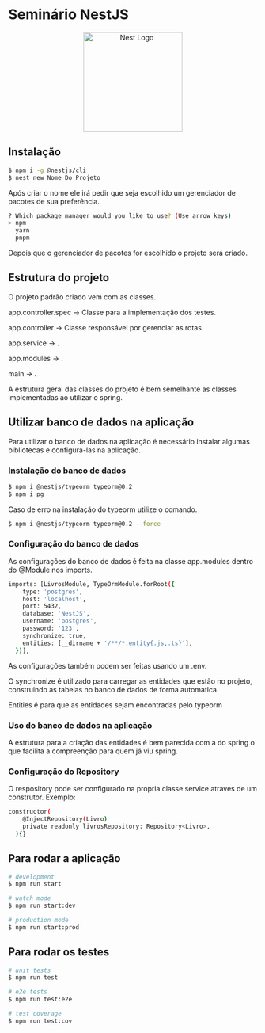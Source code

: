 # Seminário NestJS
<p align="center">
  <a href="http://nestjs.com/" target="blank"><img src="https://nestjs.com/img/logo-small.svg" width="200" alt="Nest Logo" /></a>
</p>

[circleci-image]: https://img.shields.io/circleci/build/github/nestjs/nest/master?token=abc123def456
[circleci-url]: https://circleci.com/gh/nestjs/nest

## Instalação

```bash
$ npm i -g @nestjs/cli
$ nest new Nome Do Projeto
```

<p>Após criar o nome ele irá pedir que seja escolhido um gerenciador de pacotes de sua preferência.</p>

```bash
? Which package manager would you like to use? (Use arrow keys)
> npm
  yarn
  pnpm
```

<p>Depois que o gerenciador de pacotes for escolhido o projeto será criado.</p>

## Estrutura do projeto

<p>O projeto padrão criado vem com as classes.</p>
<p>app.controller.spec -> Classe para a implementação dos testes.</p>
<p>app.controller -> Classe responsável por gerenciar as rotas.</p>
<p>app.service -> .</p>
<p>app.modules -> .</p>
<p>main -> .</p>

<p>A estrutura geral das classes do projeto é bem semelhante as classes implementadas ao utilizar o spring.</p>

## Utilizar banco de dados na aplicação

<p>Para utilizar o banco de dados na aplicação é necessário instalar algumas bibliotecas e configura-las na aplicação.</p>

### Instalação do banco de dados

```bash
$ npm i @nestjs/typeorm typeorm@0.2
$ npm i pg
```
<p>Caso de erro na instalação do typeorm utilize o comando.</p>

```bash
$ npm i @nestjs/typeorm typeorm@0.2 --force
```

### Configuração do banco de dados

<p>As configurações do banco de dados é feita na classe app.modules dentro do @Module nos imports.</p>

```bash
imports: [LivrosModule, TypeOrmModule.forRoot({
    type: 'postgres',
    host: 'localhost',
    port: 5432,
    database: 'NestJS',
    username: 'postgres',
    password: '123',
    synchronize: true,
    entities: [__dirname + '/**/*.entity{.js,.ts}'],
  })],
```
<p>As configurações também podem ser feitas usando um .env.</p>
<p>O synchronize é utilizado para carregar as entidades que estão no projeto, construindo as tabelas no banco de dados de forma automatica.</p>
<p>Entities é para que as entidades sejam encontradas pelo typeorm</p>

### Uso do banco de dados na aplicação

<p>A estrutura para a criação das entidades é bem parecida com a do spring o que facilita a compreenção para quem já viu spring.</p>

### Configuração do Repository

<p>O respository pode ser configurado na propria classe service atraves de um construtor. Exemplo:</p>

```bash
constructor(
    @InjectRepository(Livro)
    private readonly livrosRepository: Repository<Livro>,
  ){}
```

## Para rodar a aplicação

```bash
# development
$ npm run start

# watch mode
$ npm run start:dev

# production mode
$ npm run start:prod
```

## Para rodar os testes

```bash
# unit tests
$ npm run test

# e2e tests
$ npm run test:e2e

# test coverage
$ npm run test:cov
```
